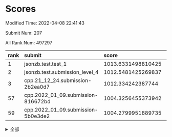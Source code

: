 # Scores

Modified Time: 2022-04-08 22:41:43

Submit Num: 207

All Rank Num: 497297

| rank |               submit               |       score        |       sigma        | pk_num |
| :--- | :--------------------------------- | :----------------- | :----------------- | :----- |
| 1    | jsonzb.test.test_1                 | 1013.6331498810425 | 0.8662059645837518 | 9606   |
| 2    | jsonzb.test.submission_level_4     | 1012.5481425269837 | 0.7929733730542516 | 9612   |
| 3    | cpp.21_12_24.submission-2b2ea0d7   | 1012.334242387744  | 0.7997738972882092 | 9610   |
| 57   | cpp.2022_01_09.submission-816672bd | 1004.3256455373942 | 0.7118603198757305 | 9607   |
| 59   | cpp.2022_01_09.submission-5b0e3de2 | 1004.2799951889735 | 0.7186765527023741 | 9611   |


<details>
<summary>全部</summary>

| rank |                 submit                 |       score        |       sigma        | pk_num |
| :--- | :------------------------------------- | :----------------- | :----------------- | :----- |
| 1    | jsonzb.test.test_1                     | 1013.6331498810425 | 0.8662059645837518 | 9606   |
| 2    | jsonzb.test.submission_level_4         | 1012.5481425269837 | 0.7929733730542516 | 9612   |
| 3    | cpp.21_12_24.submission-2b2ea0d7       | 1012.334242387744  | 0.7997738972882092 | 9610   |
| 4    | gobigger.level_3.submission_level_3_27 | 1011.4405656498644 | 0.754567162507436  | 9613   |
| 5    | gobigger.level_3.submission_level_3_46 | 1011.4190079738617 | 0.7905696517240467 | 9608   |
| 6    | gobigger.level_3.submission_level_3_3  | 1011.2425450318658 | 0.7570415158008182 | 9608   |
| 7    | gobigger.level_3.submission_level_3_36 | 1011.1376036647026 | 0.7730239506039206 | 9607   |
| 8    | gobigger.level_3.submission_level_3_47 | 1010.953624489367  | 0.7897745167553345 | 9609   |
| 9    | gobigger.level_3.submission_level_3_30 | 1010.8403344358064 | 0.7595830844944329 | 9606   |
| 10   | gobigger.level_3.submission_level_3_2  | 1010.5814033196233 | 0.7773491306360162 | 9611   |
| 11   | gobigger.level_3.submission_level_3_45 | 1010.4837505762742 | 0.761810107259913  | 9609   |
| 12   | gobigger.level_3.submission_level_3_28 | 1010.4744089213538 | 0.7611641980618663 | 9609   |
| 13   | gobigger.level_3.submission_level_3_42 | 1010.4425561467106 | 0.784100339503795  | 9615   |
| 14   | gobigger.level_3.submission_level_3_9  | 1010.4205880983159 | 0.7678713514960332 | 9609   |
| 15   | gobigger.level_3.submission_level_3_37 | 1010.2742313629226 | 0.7619921943731803 | 9614   |
| 16   | gobigger.level_3.submission_level_3_15 | 1010.2073282667384 | 0.8024537283237251 | 9609   |
| 17   | gobigger.level_3.submission_level_3_10 | 1010.1914764726649 | 0.7515044623128212 | 9608   |
| 18   | gobigger.level_3.submission_level_3_33 | 1010.1832299042798 | 0.776331830217733  | 9608   |
| 19   | gobigger.level_3.submission_level_3_44 | 1010.1791386459818 | 0.7775591685988246 | 9614   |
| 20   | gobigger.level_3.submission_level_3_19 | 1010.1753493409824 | 0.7637492222499213 | 9608   |
| 21   | gobigger.level_3.submission_level_3_23 | 1010.1377238188696 | 0.7650683503876017 | 9611   |
| 22   | gobigger.level_3.submission_level_3_12 | 1010.0818866193083 | 0.7651281300001248 | 9605   |
| 23   | gobigger.level_3.submission_level_3_5  | 1010.0365786277471 | 0.7513831956575043 | 9602   |
| 24   | gobigger.level_3.submission_level_3_41 | 1010.0250857031144 | 0.7461158072675514 | 9611   |
| 25   | gobigger.level_3.submission_level_3_22 | 1010.0200265454519 | 0.7527395263820035 | 9602   |
| 26   | gobigger.level_3.submission_level_3_32 | 1010.019184237159  | 0.7653955838598332 | 9612   |
| 27   | gobigger.level_3.submission_level_3_29 | 1009.9982339028256 | 0.7621906906922986 | 9613   |
| 28   | gobigger.level_3.submission_level_3_49 | 1009.9963972763306 | 0.755315162178527  | 9614   |
| 29   | gobigger.level_3.submission_level_3_40 | 1009.9752560453229 | 0.7653995009820364 | 9611   |
| 30   | gobigger.level_3.submission_level_3_26 | 1009.880345702481  | 0.7737461785167863 | 9613   |
| 31   | gobigger.level_3.submission_level_3_16 | 1009.8364751687894 | 0.7596899558369806 | 9611   |
| 32   | gobigger.level_3.submission_level_3_43 | 1009.7872769860456 | 0.7546332994021889 | 9612   |
| 33   | gobigger.level_3.submission_level_3_34 | 1009.7716436741127 | 0.7554902267907221 | 9611   |
| 34   | gobigger.level_3.submission_level_3_11 | 1009.6865159983365 | 0.7655331460898608 | 9610   |
| 35   | gobigger.level_3.submission_level_3_1  | 1009.6853525641426 | 0.7783347913224976 | 9614   |
| 36   | gobigger.level_3.submission_level_3_24 | 1009.6347699161121 | 0.7499764888593018 | 9607   |
| 37   | gobigger.level_3.submission_level_3_13 | 1009.6229579728621 | 0.7621389572728355 | 9608   |
| 38   | gobigger.level_3.submission_level_3_7  | 1009.6177723495994 | 0.773853965002716  | 9610   |
| 39   | gobigger.level_3.submission_level_3_35 | 1009.5214608210573 | 0.7486972395330456 | 9604   |
| 40   | gobigger.level_3.submission_level_3_8  | 1009.4126357180328 | 0.7520831566431064 | 9615   |
| 41   | gobigger.level_3.submission_level_3_4  | 1009.390531448456  | 0.758794473639356  | 9614   |
| 42   | gobigger.level_3.submission_level_3_38 | 1009.1714940272277 | 0.7696204559552006 | 9613   |
| 43   | gobigger.level_3.submission_level_3_48 | 1009.1229508038285 | 0.7456928378758125 | 9609   |
| 44   | gobigger.level_3.submission_level_3_14 | 1009.0890071457003 | 0.7385204767254517 | 9608   |
| 45   | gobigger.level_3.submission_level_3_25 | 1008.9874761961908 | 0.760594299474811  | 9612   |
| 46   | gobigger.level_3.submission_level_3_18 | 1008.9067750656203 | 0.7627842243086722 | 9609   |
| 47   | gobigger.level_3.submission_level_3_0  | 1008.8543299829086 | 0.7497337706596782 | 9609   |
| 48   | gobigger.level_3.submission_level_3_6  | 1008.7815297558382 | 0.7561317377463489 | 9610   |
| 49   | gobigger.level_3.submission_level_3_21 | 1008.7258132257275 | 0.7326498875212654 | 9614   |
| 50   | gobigger.level_3.submission_level_3_20 | 1008.7221078535433 | 0.7323377801718127 | 9606   |
| 51   | gobigger.level_3.submission_level_3_39 | 1008.6228243469674 | 0.7411240601972562 | 9609   |
| 52   | gobigger.level_3.submission_level_3_31 | 1008.5994794094759 | 0.7859756757388088 | 9613   |
| 53   | gobigger.level_3.submission_level_3_17 | 1008.4015053293119 | 0.7352504649169864 | 9608   |
| 54   | gobigger.level_1.submission_level_1_22 | 1004.8306714263019 | 0.7259190872606315 | 9611   |
| 55   | gobigger.level_1.submission_level_1_17 | 1004.5695176155725 | 0.7141634358074291 | 9607   |
| 56   | gobigger.level_1.submission_level_1_15 | 1004.3502392751097 | 0.7120742625274594 | 9609   |
| 57   | cpp.2022_01_09.submission-816672bd     | 1004.3256455373942 | 0.7118603198757305 | 9607   |
| 58   | gobigger.level_1.submission_level_1_40 | 1004.2865143126805 | 0.7150376876783557 | 9607   |
| 59   | cpp.2022_01_09.submission-5b0e3de2     | 1004.2799951889735 | 0.7186765527023741 | 9611   |
| 60   | gobigger.level_1.submission_level_1_47 | 1004.1902121656891 | 0.7322155760867481 | 9610   |
| 61   | gobigger.level_1.submission_level_1_10 | 1004.1383432839197 | 0.714083171792397  | 9609   |
| 62   | gobigger.level_1.submission_level_1_45 | 1004.1048675643302 | 0.7174465300455454 | 9610   |
| 63   | gobigger.level_1.submission_level_1_2  | 1003.9550107241041 | 0.7344632122244135 | 9607   |
| 64   | gobigger.level_1.submission_level_1_11 | 1003.8764741224757 | 0.698906299763477  | 9610   |
| 65   | gobigger.level_1.submission_level_1_30 | 1003.8586415462103 | 0.7209088303457584 | 9613   |
| 66   | gobigger.level_1.submission_level_1_37 | 1003.7965047623761 | 0.7158452158213431 | 9608   |
| 67   | gobigger.level_1.submission_level_1_29 | 1003.7259071183139 | 0.7233532620013432 | 9614   |
| 68   | gobigger.level_1.submission_level_1_7  | 1003.6828734377185 | 0.7209576018197026 | 9612   |
| 69   | gobigger.level_1.submission_level_1_23 | 1003.643110197504  | 0.7219861711505586 | 9609   |
| 70   | gobigger.level_1.submission_level_1_28 | 1003.635157343629  | 0.7115813831460845 | 9614   |
| 71   | gobigger.level_1.submission_level_1_33 | 1003.5546157861212 | 0.7149861840208789 | 9605   |
| 72   | gobigger.level_1.submission_level_1_12 | 1003.5101970326094 | 0.7159628646528384 | 9609   |
| 73   | gobigger.level_1.submission_level_1_32 | 1003.4622883609594 | 0.7214792562994151 | 9608   |
| 74   | gobigger.level_1.submission_level_1_49 | 1003.4320956345288 | 0.7079662500086726 | 9602   |
| 75   | gobigger.level_1.submission_level_1_34 | 1003.384312807889  | 0.706765939755182  | 9614   |
| 76   | gobigger.level_1.submission_level_1_9  | 1003.3405448340092 | 0.7103774852866647 | 9606   |
| 77   | gobigger.level_1.submission_level_1_31 | 1003.3102495760838 | 0.7127784148577816 | 9607   |
| 78   | gobigger.level_1.submission_level_1_38 | 1003.3101451186074 | 0.7195841724297338 | 9611   |
| 79   | gobigger.level_1.submission_level_1_35 | 1003.3018051891462 | 0.7255983573806859 | 9615   |
| 80   | gobigger.level_1.submission_level_1_4  | 1003.2326519431409 | 0.7248415308938306 | 9610   |
| 81   | gobigger.level_1.submission_level_1_20 | 1003.1716327225718 | 0.732798108652303  | 9610   |
| 82   | gobigger.level_1.submission_level_1_0  | 1003.1641195722034 | 0.7136769944866912 | 9608   |
| 83   | gobigger.level_1.submission_level_1_42 | 1003.1488217810438 | 0.7090189269942375 | 9608   |
| 84   | gobigger.level_1.submission_level_1_18 | 1003.0908241790405 | 0.715506931458294  | 9607   |
| 85   | gobigger.level_1.submission_level_1_41 | 1003.0813119526231 | 0.7115670363094411 | 9609   |
| 86   | gobigger.level_1.submission_level_1_6  | 1003.076802589483  | 0.7090522486491625 | 9611   |
| 87   | gobigger.level_1.submission_level_1_46 | 1003.062439973395  | 0.71035333728668   | 9612   |
| 88   | gobigger.level_1.submission_level_1_39 | 1003.0240331036806 | 0.7028367005375237 | 9609   |
| 89   | gobigger.level_1.submission_level_1_26 | 1002.9602123752138 | 0.7114954394514188 | 9619   |
| 90   | gobigger.level_1.submission_level_1_5  | 1002.9452176829955 | 0.7171921832989914 | 9613   |
| 91   | gobigger.level_1.submission_level_1_25 | 1002.9356913858718 | 0.7111747675219062 | 9608   |
| 92   | gobigger.level_1.submission_level_1_43 | 1002.9125187672014 | 0.7002811508104546 | 9612   |
| 93   | gobigger.level_1.submission_level_1_14 | 1002.903223307709  | 0.7098754193912019 | 9610   |
| 94   | gobigger.level_1.submission_level_1_8  | 1002.8818422746865 | 0.7064930441506877 | 9604   |
| 95   | gobigger.level_1.submission_level_1_19 | 1002.8656060898304 | 0.7133444154980948 | 9610   |
| 96   | gobigger.level_1.submission_level_1_3  | 1002.7753648317002 | 0.7043437313004477 | 9609   |
| 97   | gobigger.level_1.submission_level_1_48 | 1002.7531736777298 | 0.715979499382367  | 9612   |
| 98   | gobigger.level_1.submission_level_1_16 | 1002.7241856933927 | 0.711687990083691  | 9610   |
| 99   | gobigger.level_1.submission_level_1_1  | 1002.6180454032822 | 0.71168339476883   | 9610   |
| 100  | gobigger.level_1.submission_level_1_44 | 1002.5451984748873 | 0.7125031873399984 | 9607   |
| 101  | gobigger.level_1.submission_level_1_21 | 1002.3194034555657 | 0.7022836159259704 | 9609   |
| 102  | gobigger.level_1.submission_level_1_13 | 1002.3109517433234 | 0.7070608244279069 | 9612   |
| 103  | gobigger.level_1.submission_level_1_27 | 1002.1814227043849 | 0.7164055538970194 | 9611   |
| 104  | gobigger.level_1.submission_level_1_36 | 1001.9713677706309 | 0.7137789649516143 | 9607   |
| 105  | gobigger.level_1.submission_level_1_24 | 1001.3509816647257 | 0.7071005289890111 | 9599   |
| 106  | gobigger.random.submission_random_26   | 997.3628865263756  | 0.6965914096211757 | 9611   |
| 107  | gobigger.random.submission_random_10   | 997.2412003213095  | 0.7042988877732459 | 9616   |
| 108  | gobigger.random.submission_random_35   | 997.1632633251432  | 0.7045518149944252 | 9604   |
| 109  | gobigger.random.submission_random_25   | 997.0691782771072  | 0.7005181001390126 | 9611   |
| 110  | gobigger.random.submission_random_13   | 996.9174720672789  | 0.7134916862491528 | 9605   |
| 111  | gobigger.random.submission_random_17   | 996.9148798301809  | 0.7040237160301192 | 9611   |
| 112  | gobigger.random.submission_random_23   | 996.731152974858   | 0.7038670322791094 | 9611   |
| 113  | gobigger.random.submission_random_4    | 996.6828733492396  | 0.7105672283486545 | 9607   |
| 114  | gobigger.random.submission_random_41   | 996.6518203518344  | 0.7022926415603322 | 9607   |
| 115  | gobigger.random.submission_random_46   | 996.6063840976733  | 0.7025281994714949 | 9609   |
| 116  | gobigger.random.submission_random_32   | 996.528841309848   | 0.7007567139302813 | 9612   |
| 117  | gobigger.random.submission_random_42   | 996.5284317161493  | 0.7074956613091596 | 9609   |
| 118  | gobigger.random.submission_random_15   | 996.4434590282501  | 0.704686289056499  | 9614   |
| 119  | gobigger.random.submission_random_16   | 996.4418492533766  | 0.7113395114279484 | 9611   |
| 120  | gobigger.random.submission_random_34   | 996.4346405394512  | 0.7042390457381317 | 9614   |
| 121  | gobigger.random.submission_random_28   | 996.3644312107191  | 0.7098276722131068 | 9609   |
| 122  | gobigger.random.submission_random_1    | 996.3473487135072  | 0.7080077568299452 | 9615   |
| 123  | gobigger.random.submission_random_31   | 996.3060910737602  | 0.7348487201127065 | 9611   |
| 124  | gobigger.random.submission_random_8    | 996.2559406038088  | 0.7154152247286136 | 9607   |
| 125  | gobigger.random.submission_random_20   | 996.2512720736976  | 0.7167182535842063 | 9611   |
| 126  | gobigger.random.submission_random_43   | 996.1718128208313  | 0.7118252799821472 | 9607   |
| 127  | gobigger.random.submission_random_39   | 996.153936651206   | 0.7054533466709236 | 9608   |
| 128  | gobigger.random.submission_random_44   | 996.1518437378867  | 0.7047036643358096 | 9608   |
| 129  | gobigger.random.submission_random_22   | 996.1294064834725  | 0.7190968431319359 | 9610   |
| 130  | gobigger.random.submission_random_49   | 996.1227498816788  | 0.7107792104011165 | 9613   |
| 131  | gobigger.random.submission_random_47   | 996.1015354154666  | 0.7062907799297478 | 9612   |
| 132  | gobigger.random.submission_random_11   | 996.0657521866634  | 0.7168143479490495 | 9612   |
| 133  | gobigger.random.submission_random_18   | 996.0528490055358  | 0.7127926699326557 | 9606   |
| 134  | gobigger.random.submission_random_5    | 996.0030544663491  | 0.7017498789593672 | 9611   |
| 135  | gobigger.random.submission_random_7    | 995.9468476036293  | 0.7204655566950247 | 9605   |
| 136  | gobigger.random.submission_random_9    | 995.9039689375575  | 0.7095161933228139 | 9610   |
| 137  | gobigger.random.submission_random_3    | 995.8814774720234  | 0.7272187099301826 | 9611   |
| 138  | gobigger.random.submission_random_37   | 995.8649984298751  | 0.7230909961938345 | 9616   |
| 139  | gobigger.random.submission_random_14   | 995.8615970512303  | 0.7122305767422672 | 9609   |
| 140  | gobigger.random.submission_random_19   | 995.7154113520068  | 0.7057109230550649 | 9606   |
| 141  | gobigger.random.submission_random_40   | 995.7140382650167  | 0.717305044080547  | 9610   |
| 142  | gobigger.random.submission_random_6    | 995.7058811213124  | 0.6911071576559593 | 9611   |
| 143  | gobigger.random.submission_random_29   | 995.6013467851479  | 0.7036481784383973 | 9610   |
| 144  | gobigger.random.submission_random_45   | 995.5331442866715  | 0.71138319648717   | 9606   |
| 145  | gobigger.random.submission_random_2    | 995.4853055768434  | 0.7146906520810634 | 9604   |
| 146  | gobigger.random.submission_random_36   | 995.4615480836877  | 0.7062700667510675 | 9605   |
| 147  | gobigger.random.submission_random_0    | 995.4433123418348  | 0.7040966274604946 | 9609   |
| 148  | gobigger.random.submission_random_21   | 995.4081916280772  | 0.7016951354511042 | 9613   |
| 149  | gobigger.random.submission_random_12   | 995.371338325444   | 0.7147108702995224 | 9609   |
| 150  | gobigger.random.submission_random_30   | 995.176763352404   | 0.7139875863172628 | 9609   |
| 151  | gobigger.random.submission_random_48   | 995.0927170702936  | 0.7177319574059243 | 9613   |
| 152  | gobigger.random.submission_random_27   | 995.0147458148753  | 0.7097920803770915 | 9608   |
| 153  | gobigger.random.submission_random_24   | 994.8148146734874  | 0.7074999451292618 | 9609   |
| 154  | gobigger.random.submission_random_38   | 994.6781725647019  | 0.7231882474854159 | 9611   |
| 155  | gobigger.random.submission_random_33   | 994.5292407037272  | 0.7165868837172538 | 9611   |
| 156  | gobigger.level_2.submission_level_2_20 | 994.4232119252508  | 0.7325315318225206 | 9608   |
| 157  | gobigger.level_2.submission_level_2_3  | 994.0232730175406  | 0.7351438442084565 | 9612   |
| 158  | gobigger.level_2.submission_level_2_31 | 993.6809037946341  | 0.7514431242137083 | 9610   |
| 159  | gobigger.level_2.submission_level_2_18 | 993.6180587494217  | 0.7553772756204177 | 9607   |
| 160  | gobigger.level_2.submission_level_2_15 | 993.540055580752   | 0.7312001817728374 | 9610   |
| 161  | gobigger.level_2.submission_level_2_24 | 993.5095809328292  | 0.7410265961985497 | 9612   |
| 162  | gobigger.level_2.submission_level_2_19 | 993.3093763050423  | 0.7410078927076836 | 9605   |
| 163  | gobigger.level_2.submission_level_2_42 | 993.219420706056   | 0.7520707981473751 | 9611   |
| 164  | gobigger.level_2.submission_level_2_4  | 993.2193683321065  | 0.7291497108556887 | 9611   |
| 165  | gobigger.level_2.submission_level_2_37 | 993.2147122632548  | 0.7615733680467114 | 9605   |
| 166  | gobigger.level_2.submission_level_2_32 | 993.1976246008269  | 0.7498553280007931 | 9611   |
| 167  | gobigger.level_2.submission_level_2_29 | 993.1645564472756  | 0.743928503446485  | 9602   |
| 168  | gobigger.level_2.submission_level_2_44 | 993.1414108686395  | 0.7318403662905296 | 9612   |
| 169  | gobigger.level_2.submission_level_2_6  | 993.0807518104302  | 0.7492190326613684 | 9605   |
| 170  | gobigger.level_2.submission_level_2_12 | 993.0337020971309  | 0.7494954927393628 | 9613   |
| 171  | gobigger.level_2.submission_level_2_1  | 993.0288453978692  | 0.7331973263060716 | 9610   |
| 172  | gobigger.level_2.submission_level_2_21 | 992.9151134376865  | 0.7352496560833355 | 9609   |
| 173  | gobigger.level_2.submission_level_2_33 | 992.9070284468119  | 0.7322181001180136 | 9613   |
| 174  | gobigger.level_2.submission_level_2_23 | 992.8720961465436  | 0.7670555133065153 | 9612   |
| 175  | gobigger.level_2.submission_level_2_16 | 992.8564456497444  | 0.7369539945175853 | 9608   |
| 176  | gobigger.level_2.submission_level_2_47 | 992.7153359107404  | 0.7428316465192707 | 9612   |
| 177  | gobigger.level_2.submission_level_2_0  | 992.7149243478276  | 0.7436490666302746 | 9604   |
| 178  | gobigger.level_2.submission_level_2_7  | 992.5552531894963  | 0.7365053235017931 | 9611   |
| 179  | gobigger.level_2.submission_level_2_43 | 992.5261331130065  | 0.7492785536205328 | 9611   |
| 180  | gobigger.level_2.submission_level_2_13 | 992.4638928636922  | 0.7315128482172067 | 9607   |
| 181  | gobigger.level_2.submission_level_2_10 | 992.2122628936407  | 0.7281171980289707 | 9613   |
| 182  | gobigger.level_2.submission_level_2_27 | 992.1558649761567  | 0.7409626396816132 | 9611   |
| 183  | gobigger.level_2.submission_level_2_9  | 992.1493147739611  | 0.7466299026023016 | 9609   |
| 184  | gobigger.level_2.submission_level_2_17 | 992.081376552068   | 0.7399057663633478 | 9608   |
| 185  | gobigger.level_2.submission_level_2_35 | 992.0624814368257  | 0.7418176296078941 | 9611   |
| 186  | gobigger.level_2.submission_level_2_8  | 991.9390830076419  | 0.7429607382506506 | 9613   |
| 187  | gobigger.level_2.submission_level_2_48 | 991.8794407867726  | 0.7681114750043636 | 9608   |
| 188  | gobigger.level_2.submission_level_2_14 | 991.8504940610449  | 0.7458582427022575 | 9605   |
| 189  | gobigger.level_2.submission_level_2_11 | 991.8429148015456  | 0.7363811299443936 | 9610   |
| 190  | gobigger.level_2.submission_level_2_22 | 991.8335804513096  | 0.7591588903497162 | 9606   |
| 191  | gobigger.level_2.submission_level_2_5  | 991.771259438826   | 0.7527459857438963 | 9609   |
| 192  | gobigger.level_2.submission_level_2_36 | 991.6066817672121  | 0.7401509938381347 | 9606   |
| 193  | gobigger.level_2.submission_level_2_40 | 991.5909952776183  | 0.7568259162595007 | 9612   |
| 194  | gobigger.level_2.submission_level_2_39 | 991.507111180454   | 0.7483827206565057 | 9605   |
| 195  | gobigger.level_2.submission_level_2_41 | 991.3687016050434  | 0.7549681491359335 | 9612   |
| 196  | gobigger.level_2.submission_level_2_26 | 991.3369473322346  | 0.7437686132500956 | 9611   |
| 197  | gobigger.level_2.submission_level_2_30 | 991.269653882044   | 0.7634846284078822 | 9612   |
| 198  | gobigger.level_2.submission_level_2_49 | 991.2562027782541  | 0.7522059465341928 | 9610   |
| 199  | gobigger.level_2.submission_level_2_2  | 991.2550545324843  | 0.7500729923586488 | 9607   |
| 200  | gobigger.level_2.submission_level_2_38 | 991.2202999682444  | 0.7696700324909015 | 9611   |
| 201  | gobigger.level_2.submission_level_2_46 | 991.1219699927635  | 0.7642841448201382 | 9608   |
| 202  | gobigger.level_2.submission_level_2_45 | 991.117039739519   | 0.7472036240475824 | 9609   |
| 203  | gobigger.level_2.submission_level_2_25 | 991.037233294332   | 0.7401532256812186 | 9608   |
| 204  | gobigger.level_2.submission_level_2_34 | 991.0354671082737  | 0.7399451877456317 | 9611   |
| 205  | gobigger.level_2.submission_level_2_28 | 989.9762117759639  | 0.7702624430812666 | 9611   |
| 206  | gobigger.none.submission_none_0        | 976.5555467851362  | 1.4037788582270827 | 9612   |
| 207  | gobigger.none.submission_none_1        | 976.2715205707098  | 1.3953624722248024 | 9611   |

</details>